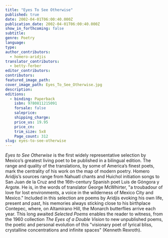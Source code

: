 ```yaml
---
title: "Eyes To See Otherwise"
published: true
date: 2002-04-01T06:00:40.000Z
publication_date: 2002-04-01T06:00:40.000Z
show_in_forthcoming: false
subtitle:
genre: Poetry
language:
type:
author_contributors:
  - homero-aridjis
translator_contributors:
  - betty-ferber
editor_contributors:
contributors:
featured_image_path:
cover_image_path: Eyes_To_See_Otherwise.jpg
description:
editions:
  - binding: Paperback
    isbn: 9780811215091
    forsale: false
    saleprice:
    shipping_charge:
    price_us: 19.95
    price_cn:
    trim_size: 5x8
    Page_count: 312
slug: eyes-to-see-otherwise
---
```


_Eyes to See Otherwise_ is the first widely representative selection by Mexico’s greatest living poet to be published in a bilingual edition. The range and quality of the translations, by some of America’s finest poets, mark the centrality of his work on the map of modern poetry. Homero Aridjis’s sources range from Nahuatl chants and Huichol initiation songs to San Juan de la Cruz and the 16th-century Spanish poet Luis de Góngora y Argote. He is, in the words of translator George McWhirter, "a troubadour of love for lost environments, a voice in the wilderness of Mexico City and Mexico." Included in this selection are poems by Aridjis evoking his own life, present and past, his memories always sticking close to his birthplace Contepec, where, on Altamirano Hill, the Monarch butterflies arrive each year. This long awaited _Selected Poems_ enables the reader to witness, from the 1960 collection _The Eyes of a Double Vision_ to new unpublished poems, the poetic and personal evolution of this "visionary poet of lyrical bliss, crystalline concentrations and infinite spaces" (Kenneth Rexroth).

